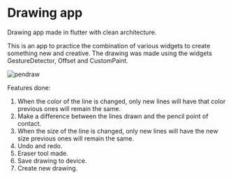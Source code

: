# Drawing app

Drawing app made in flutter with clean architecture. 

This is an app to practice the combination of various widgets to create something new and creative. The drawing was made using the widgets GestureDetector, Offset and CustomPaint.

![pendraw](https://github.com/hydev777/kids_drawing_app/assets/84458390/f26ec5b5-10e7-48e0-9bb2-c43716e9386f)

Features done:

1. When the color of the line is changed, only new lines will have that color previous ones will remain the same.
2. Make a difference between the lines drawn and the pencil point of contact.
3. When the size of the line is changed, only new lines will have the new size previous ones will remain the same.
4. Undo and redo.
5. Eraser tool made.
6. Save drawing to device.
7. Create new drawing.

